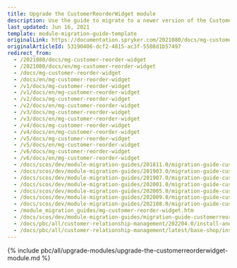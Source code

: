 ```yaml
---
title: Upgrade the CustomerReorderWidget module
description: Use the guide to migrate to a newer version of the CustomerReorderWidget module.
last_updated: Jun 16, 2021
template: module-migration-guide-template
originalLink: https://documentation.spryker.com/2021080/docs/mg-customer-reorder-widget
originalArticleId: 53190406-dcf2-4815-ac3f-5508d1b57497
redirect_from:
  - /2021080/docs/mg-customer-reorder-widget
  - /2021080/docs/en/mg-customer-reorder-widget
  - /docs/mg-customer-reorder-widget
  - /docs/en/mg-customer-reorder-widget
  - /v1/docs/mg-customer-reorder-widget
  - /v1/docs/en/mg-customer-reorder-widget
  - /v2/docs/mg-customer-reorder-widget
  - /v2/docs/en/mg-customer-reorder-widget
  - /v3/docs/mg-customer-reorder-widget
  - /v3/docs/en/mg-customer-reorder-widget
  - /v4/docs/mg-customer-reorder-widget
  - /v4/docs/en/mg-customer-reorder-widget
  - /v5/docs/mg-customer-reorder-widget
  - /v5/docs/en/mg-customer-reorder-widget
  - /v6/docs/mg-customer-reorder-widget
  - /v6/docs/en/mg-customer-reorder-widget
  - /docs/scos/dev/module-migration-guides/201811.0/migration-guide-customerreorderwidget.html
  - /docs/scos/dev/module-migration-guides/201903.0/migration-guide-customerreorderwidget.html
  - /docs/scos/dev/module-migration-guides/201907.0/migration-guide-customerreorderwidget.html
  - /docs/scos/dev/module-migration-guides/202001.0/migration-guide-customerreorderwidget.html
  - /docs/scos/dev/module-migration-guides/202005.0/migration-guide-customerreorderwidget.html
  - /docs/scos/dev/module-migration-guides/202009.0/migration-guide-customerreorderwidget.html
  - /docs/scos/dev/module-migration-guides/202108.0/migration-guide-customerreorderwidget.html
  - /module_migration_guides/mg-customer-reorder-widget.htm
  - /docs/scos/dev/module-migration-guides/migration-guide-customerreorderwidget.html
  - /docs/pbc/all/customer-relationship-management/202204.0/install-and-upgrade/upgrade-modules/upgrade-the-customerreorderwidget-module.html
  - /docs/pbc/all/customer-relationship-management/latest/base-shop/install-and-upgrade/upgrade-modules/upgrade-the-customerreorderwidget-module.html
---
```


{% include pbc/all/upgrade-modules/upgrade-the-customerreorderwidget-module.md %} <!-- To edit, see /_includes/pbc/all/upgrade-modules/upgrade-the-customerreorderwidget-module.md -->
